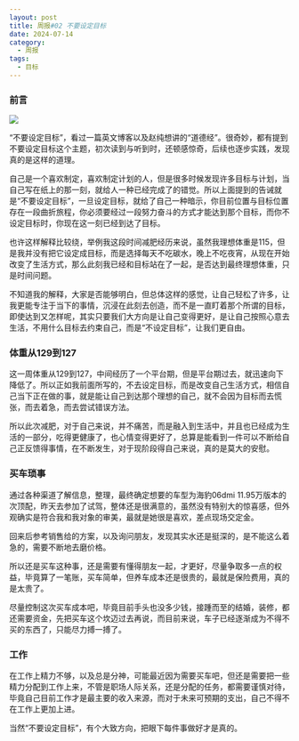 ```yaml
---
layout: post
title: 周报#02 不要设定目标
date: 2024-07-14
category:
  - 周报
tags:
  - 目标
---
```

### 前言
<img src="https://plus.unsplash.com/premium_photo-1720373139744-1df9bbd233c3?w=600&auto=format&fit=crop&q=60&ixlib=rb-4.0.3&ixid=M3wxMjA3fDB8MHxmZWF0dXJlZC1waG90b3MtZmVlZHwxfHx8ZW58MHx8fHx8">

“不要设定目标”，看过一篇英文博客以及赵纯想讲的“道德经”。很奇妙，都有提到不要设定目标这个主题，初次读到与听到时，还顿感惊奇，后续也逐步实践，发现真的是这样的道理。

自己是一个喜欢制定，喜欢制定计划的人，但是很多时候发现许多目标与计划，当自己写在纸上的那一刻，就给人一种已经完成了的错觉。所以上面提到的告诫就是“不要设定目标”，一旦设定目标，就给了自己一种暗示，你目前位置与目标位置存在一段曲折旅程，你必须要经过一段努力奋斗的方式才能达到那个目标，而你不设定目标时，你现在这一刻已经到达了目标。

也许这样解释比较绕，举例我这段时间减肥经历来说，虽然我理想体重是115，但是我并没有把它设定成目标，而是选择每天不吃碳水，晚上不吃夜宵，从现在开始改变了生活方式，那么此刻我已经和目标站在了一起，是否达到最终理想体重，只是时间问题。

不知道我的解释，大家是否能够明白，但总体这样的感觉，让自己轻松了许多，让我更能专注于当下的事情，沉浸在此刻去创造，而不是一直盯着那个所谓的目标，即使达到又怎样呢，其实只要我们大方向是让自己变得更好，是让自己按照心意去生活，不用什么目标去约束自己，而是“不设定目标”，让我们更自由。

### 体重从129到127

这一周体重从129到127，中间经历了一个平台期，但是平台期过去，就迅速向下降低了。所以正如我前面所写的，不去设定目标，而是改变自己生活方式，相信自己当下正在做的事，就是能让自己到达那个理想的自己，就不会因为目标而去慌张，而去着急，而去尝试错误方法。

所以此次减肥，对于自己来说，并不痛苦，而是融入到生活中，并且也已经成为生活的一部分，吃得更健康了，也心情变得更好了，总算是能看到一件可以不断给自己正反馈得事情，在不断发生，对于现阶段得自己来说，真的是莫大的安慰。

### 买车琐事

通过各种渠道了解信息，整理，最终确定想要的车型为海豹06dmi 11.95万版本的次顶配，昨天去参加了试驾，整体还是很满意的，虽然没有特别大的惊喜感，但外观确实是符合我和我对象的审美，最就是她很是喜欢，差点现场交定金。

回来后参考销售给的方案，以及询问朋友，发现其实水还是挺深的，是不能这么着急的，需要不断地去磨价格。

所以还是买车这种事，还是需要有懂得朋友一起，才更好，尽量争取多一点的权益，毕竟算了一笔账，买车简单，但养车成本还是很贵的，最就是保险费用，真的是太贵了。

尽量控制这次买车成本吧，毕竟目前手头也没多少钱，接踵而至的结婚，装修，都还需要资金，先把买车这个坎迈过去再说，而目前来说，车子已经逐渐成为不得不买的东西了，只能尽力搏一搏了。

### 工作

在工作上精力不够，以及总是分神，可能最近因为需要买车吧，但还是需要把一些精力分配到工作上来，不管是职场人际关系，还是分配的任务，都需要谨慎对待，毕竟自己目前工作才是最主要的收入来源，而对于未来可预期的支出，自己不得不在工作上更加上进。

当然“不要设定目标”，有个大致方向，把眼下每件事做好才是真的。